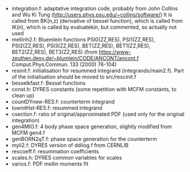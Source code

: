 * integration.f: adaptative integration code, probably from John Collins and Wu Ki Tung (http://users.phys.psu.edu/~collins/software/)
It is called from BK(n,z) (derivative of bessel function), which is called from IK(n), which is called by evaluatekin, but commented, so actually not used
* mellinh2.f: Bluemlein functions PSI0(ZZ,RES), PSI1(ZZ,RES), PSI2(ZZ,RES), PSI3(ZZ,RES), BET(ZZ,RES), BET1(ZZ,RES), BET2(ZZ,RES), BET3(ZZ,RES) (from https://www-zeuthen.desy.de/~blumlein/CODE/ANCONT/ancont.f Comput.Phys.Commun. 133 (2000) 76-104)
* resinit.f: initialisation for resummed integrand (integrands/main2.f). Part of the initialisation should be moved to src/rescinit.f
* besselkfast.f: Bessel functions
* const.h: DYRES constants (some repetition with MCFM constants, to clean up)
* countDYnew-RES.f: counterterm integrand
* lowintHst-RES.f: resummed integrand
* csection.f: ratio of original/approximated PDF (used only for the original integration)
* gen4MIO.f: 4 body phase space generation, slightly modified from MCFM gen4.f
* genBORN2qT.f: phase space generation for the counterterm
* myli2.f: DYRES version of ddilog.f from CERNLIB
* rescoeff.f: resummation coefficients
* scales.h: DYRES common variables for scales
* varios.f: PDF mellin moments fit
